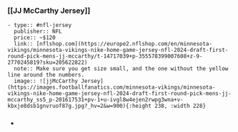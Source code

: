 ### [[JJ McCarthy Jersey]]
	- type:: #nfl-jersey 
	  publisher:: NFL
	  price:: ~$120
	  link:: [nflshop.com](https://europe2.nflshop.com/en/minnesota-vikings/minnesota-vikings-nike-home-game-jersey-nfl-2024-draft-first-round-pick-mens-jj-mccarthy/t-14717039+p-355578399007608+z-9-2770245819?sku=205622822)
	  note:: Make sure you get size small, and the one without the yellow line around the numbers.
	  image:: ![jjMcCarthy Jersey](https://images.footballfanatics.com/minnesota-vikings/minnesota-vikings-nike-home-game-jersey-nfl-2024-draft-first-round-pick-mens-jj-mccarthy_ss5_p-201617531+pv-1+u-ivgl8w4ejen2rwpg3wna+v-kbxje8dsb1gnvruof87g.jpg?_hv=2&w=900){:height 238, :width 228}
- ###